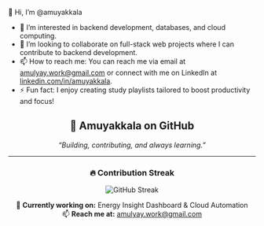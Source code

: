 👋 Hi, I’m @amuyakkala
- 👀 I’m interested in backend development, databases, and cloud computing.
- 💞️ I’m looking to collaborate on full-stack web projects where I can contribute to backend development.
- 📫 How to reach me: You can reach me via email at [amulyay.work@gmail.com](mailto:amulyay.work@gmail.com) or connect with me on LinkedIn at [linkedin.com/in/amuyakkala](https://www.linkedin.com/in/amuyakkala).
- ⚡ Fun fact: I enjoy creating study playlists tailored to boost productivity and focus!

<!---
amuyakkala/amuyakkala is a ✨ special ✨ repository because its `README.md` (this file) appears on your GitHub profile.
You can click the Preview link to take a look at your changes.
--->

<h2 align="center">🚀 Amuyakkala on GitHub</h2>

<p align="center">
  <i>“Building, contributing, and always learning.”</i>
</p>

---

<h3 align="center">🔥 Contribution Streak</h3>

<p align="center">
  <img src="https://github-readme-streak-stats.herokuapp.com?user=amuyakkala&theme=tokyonight&hide_border=true&date_format=M%20j%5B%2C%20Y%5D" alt="GitHub Streak" />
</p>

<p align="center">
  💬 <b>Currently working on:</b> Energy Insight Dashboard & Cloud Automation  
  <br>📫 <b>Reach me at:</b> <a href="mailto:amulyay.work@gmail.com">amulyay.work@gmail.com</a>
</p>
